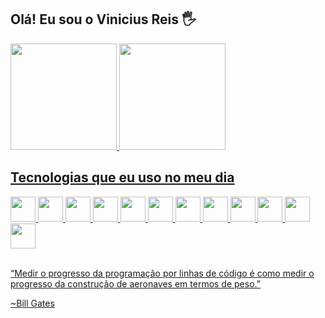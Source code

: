 ## Olá! Eu sou o Vinicius Reis 🖐️
<a href="https://github.com/vinirteuber">
  <img height="170em" src="https://github-readme-stats.vercel.app/api?username=vinirteuber&show_icons=true&theme=tokyonight&include_all_commits=true&count_private=true"/>
  <img height="170em" src="https://github-readme-stats.vercel.app/api/top-langs/?username=vinirteuber&layout=compact&langs_count=7&theme=tokyonight"/>


## Tecnologias que eu uso no meu dia

<div>
 <img src="https://cdn.jsdelivr.net/gh/devicons/devicon/icons/html5/html5-plain-wordmark.svg" width="40" height="40"/>
 
  <img src="https://cdn.jsdelivr.net/gh/devicons/devicon/icons/css3/css3-original.svg" width="40" height="40" />
 
 <img src="https://cdn.jsdelivr.net/gh/devicons/devicon/icons/sass/sass-original.svg"  width="40" height="40"/>
  
  
  <img src="https://cdn.jsdelivr.net/gh/devicons/devicon/icons/javascript/javascript-original.svg" width="40" height="40"/>
 
  <img src="https://cdn.jsdelivr.net/gh/devicons/devicon/icons/python/python-original.svg" width="40" height="40" />
 
  <img src="https://cdn.jsdelivr.net/gh/devicons/devicon/icons/vuejs/vuejs-original-wordmark.svg" width="40" height="40" />
  
  <img src="https://cdn.jsdelivr.net/gh/devicons/devicon/icons/react/react-original.svg" width="40" height="40" />

  <img src="https://cdn.jsdelivr.net/gh/devicons/devicon/icons/mysql/mysql-original.svg" width="40" height="40" />
  
  <img src="https://cdn.jsdelivr.net/gh/devicons/devicon/icons/microsoftsqlserver/microsoftsqlserver-plain-wordmark.svg" width="40" height="40" />

  <img src="https://cdn.jsdelivr.net/gh/devicons/devicon/icons/php/php-original.svg" width="40" height="40"/>

  <img src="https://cdn.jsdelivr.net/gh/devicons/devicon@latest/icons/nextjs/nextjs-original-wordmark.svg" width="40" height="40" />

  <img src="https://cdn.jsdelivr.net/gh/devicons/devicon@latest/icons/tailwindcss/tailwindcss-original-wordmark.svg" width="40" height="40"/>



  

 
 </div>
 <br/>
 
 


“Medir o progresso da programação por linhas de código é como medir o progresso da construção de aeronaves em termos de peso.”

~Bill Gates

 
